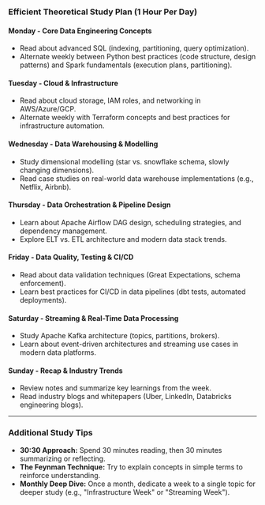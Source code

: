 ### **Efficient Theoretical Study Plan (1 Hour Per Day)**

#### **Monday - Core Data Engineering Concepts**

- Read about advanced SQL (indexing, partitioning, query optimization).
- Alternate weekly between Python best practices (code structure, design patterns) and Spark fundamentals (execution plans, partitioning).

#### **Tuesday - Cloud & Infrastructure**

- Read about cloud storage, IAM roles, and networking in AWS/Azure/GCP.
- Alternate weekly with Terraform concepts and best practices for infrastructure automation.

#### **Wednesday - Data Warehousing & Modelling**

- Study dimensional modelling (star vs. snowflake schema, slowly changing dimensions).
- Read case studies on real-world data warehouse implementations (e.g., Netflix, Airbnb).

#### **Thursday - Data Orchestration & Pipeline Design**

- Learn about Apache Airflow DAG design, scheduling strategies, and dependency management.
- Explore ELT vs. ETL architecture and modern data stack trends.

#### **Friday - Data Quality, Testing & CI/CD**

- Read about data validation techniques (Great Expectations, schema enforcement).
- Learn best practices for CI/CD in data pipelines (dbt tests, automated deployments).

#### **Saturday - Streaming & Real-Time Data Processing**

- Study Apache Kafka architecture (topics, partitions, brokers).
- Learn about event-driven architectures and streaming use cases in modern data platforms.

#### **Sunday - Recap & Industry Trends**

- Review notes and summarize key learnings from the week.
- Read industry blogs and whitepapers (Uber, LinkedIn, Databricks engineering blogs).

---

### **Additional Study Tips**

- **30:30 Approach:** Spend 30 minutes reading, then 30 minutes summarizing or reflecting.
- **The Feynman Technique:** Try to explain concepts in simple terms to reinforce understanding.
- **Monthly Deep Dive:** Once a month, dedicate a week to a single topic for deeper study (e.g., "Infrastructure Week" or "Streaming Week").